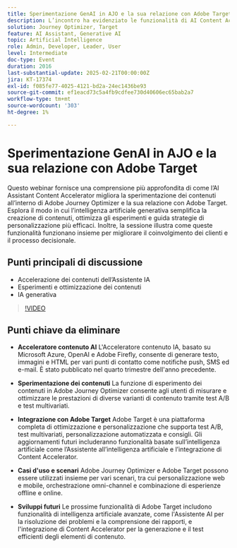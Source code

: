 ```yaml
---
title: Sperimentazione GenAI in AJO e la sua relazione con Adobe Target
description: L’incontro ha evidenziato le funzionalità di AI Content Accelerator per la generazione di testo, immagini e HTML, la sperimentazione dei contenuti tramite Adobe Journey Optimizer, l’integrazione con Adobe Target per l’ottimizzazione e la personalizzazione, vari casi d’uso per strumenti combinati e sviluppi futuri, tra cui funzioni di intelligenza artificiale migliorate.
solution: Journey Optimizer, Target
feature: AI Assistant, Generative AI
topic: Artificial Intelligence
role: Admin, Developer, Leader, User
level: Intermediate
doc-type: Event
duration: 2016
last-substantial-update: 2025-02-21T00:00:00Z
jira: KT-17374
exl-id: f085fe77-4025-4121-bd2a-24ec1436be93
source-git-commit: ef1eacd73c5a4fb9cdfee730d40606ec65bab2a7
workflow-type: tm+mt
source-wordcount: '303'
ht-degree: 1%

---
```


# Sperimentazione GenAI in AJO e la sua relazione con Adobe Target

Questo webinar fornisce una comprensione più approfondita di come l’AI Assistant Content Accelerator migliora la sperimentazione dei contenuti all’interno di Adobe Journey Optimizer e la sua relazione con Adobe Target. Esplora il modo in cui l’intelligenza artificiale generativa semplifica la creazione di contenuti, ottimizza gli esperimenti e guida strategie di personalizzazione più efficaci. Inoltre, la sessione illustra come queste funzionalità funzionano insieme per migliorare il coinvolgimento dei clienti e il processo decisionale.

## Punti principali di discussione

* Accelerazione dei contenuti dell’Assistente IA
* Esperimenti e ottimizzazione dei contenuti
* IA generativa

>[!VIDEO](https://video.tv.adobe.com/v/3444453/?learn=on&enablevpops)

## Punti chiave da eliminare

* **Acceleratore contenuto AI** L&#39;Acceleratore contenuto IA, basato su Microsoft Azure, OpenAI e Adobe Firefly, consente di generare testo, immagini e HTML per vari punti di contatto come notifiche push, SMS ed e-mail. È stato pubblicato nel quarto trimestre dell&#39;anno precedente.

* **Sperimentazione dei contenuti** La funzione di esperimento dei contenuti in Adobe Journey Optimizer consente agli utenti di misurare e ottimizzare le prestazioni di diverse varianti di contenuto tramite test A/B e test multivariati.

* **Integrazione con Adobe Target** Adobe Target è una piattaforma completa di ottimizzazione e personalizzazione che supporta test A/B, test multivariati, personalizzazione automatizzata e consigli. Gli aggiornamenti futuri includeranno funzionalità basate sull’intelligenza artificiale come l’Assistente all’intelligenza artificiale e l’integrazione di Content Accelerator.

* **Casi d&#39;uso e scenari** Adobe Journey Optimizer e Adobe Target possono essere utilizzati insieme per vari scenari, tra cui personalizzazione web e mobile, orchestrazione omni-channel e combinazione di esperienze offline e online.

* **Sviluppi futuri** Le prossime funzionalità di Adobe Target includono funzionalità di intelligenza artificiale avanzate, come l&#39;Assistente AI per la risoluzione dei problemi e la comprensione dei rapporti, e l&#39;integrazione di Content Accelerator per la generazione e il test efficienti degli elementi di contenuto.
